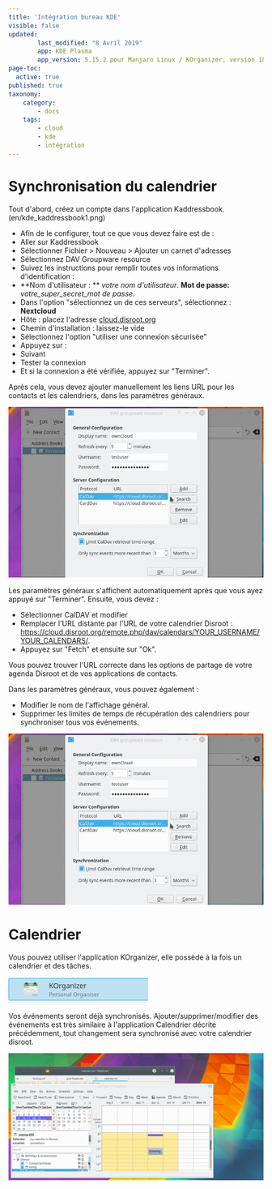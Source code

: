 ```yaml
---
title: 'Intégration bureau KDE'
visible: false
updated:
        last_modified: "8 Avril 2019"
        app: KDE Plasma
        app_version: 5.15.2 pour Manjaro Linux / KOrganizer, version 18.12.3-2 pour Manjaro Linux / Kaddressbook, version 18.12.3-1 pour Manjaro Linux
page-toc:
  active: true
published: true
taxonomy:
    category:
        - docs
    tags:
        - cloud
        - kde
        - intégration
---
```


# Synchronisation du calendrier
Tout d'abord, créez un compte dans l'application Kaddressbook.
(en/kde_kaddressbook1.png)

* Afin de le configurer, tout ce que vous devez faire est de :
* Aller sur Kaddressbook
* Sélectionner Fichier > Nouveau > Ajouter un carnet d'adresses
* Sélectionnez DAV Groupware resource
* Suivez les instructions pour remplir toutes vos informations d'identification :
 * **Nom d'utilisateur : ** _votre nom d'utilisateur_.
 **Mot de passe:** _votre_super_secret_mot de passe_.
* Dans l'option "sélectionnez un de ces serveurs", sélectionnez : **Nextcloud**
* Hôte : placez l'adresse [cloud.disroot.org](https//:cloud.disroot.org)
* Chemin d'installation : laissez-le vide
* Sélectionnez l'option "utiliser une connexion sécurisée"
* Appuyez sur :
 * Suivant
 * Tester la connexion
 * Et si la connexion a été vérifiée, appuyez sur "Terminer".

Après cela, vous devez ajouter manuellement les liens URL pour les contacts et les calendriers, dans les paramètres généraux.

![](en/kde_kaddressbook2.gif)

Les paramètres généraux s'affichent automatiquement après que vous ayez appuyé sur "Terminer".
Ensuite, vous devez :

* Sélectionner CalDAV et modifier
 * Remplacer l'URL distante par l'URL de votre calendrier Disroot : https://cloud.disroot.org/remote.php/dav/calendars/YOUR_USERNAME/YOUR_CALENDARS/.
 * Appuyez sur "Fetch" et ensuite sur "Ok".

Vous pouvez trouver l'URL correcte dans les options de partage de votre agenda Disroot et de vos applications de contacts.

Dans les paramètres généraux, vous pouvez également :

* Modifier le nom de l'affichage général.
* Supprimer les limites de temps de récupération des calendriers pour synchroniser tous vos événements.

![](en/kde_kaddressbook3.gif)


# Calendrier
Vous pouvez utiliser l'application KOrganizer, elle possède à la fois un calendrier et des tâches.

![](en/kde_kalendar1.png)

Vos événements seront déjà synchronisés.
Ajouter/supprimer/modifier des événements est très similaire à l'application Calendrier décrite précédemment, tout changement sera synchronisé avec votre calendrier disroot.

![](en/kde_kalendar2.gif)
